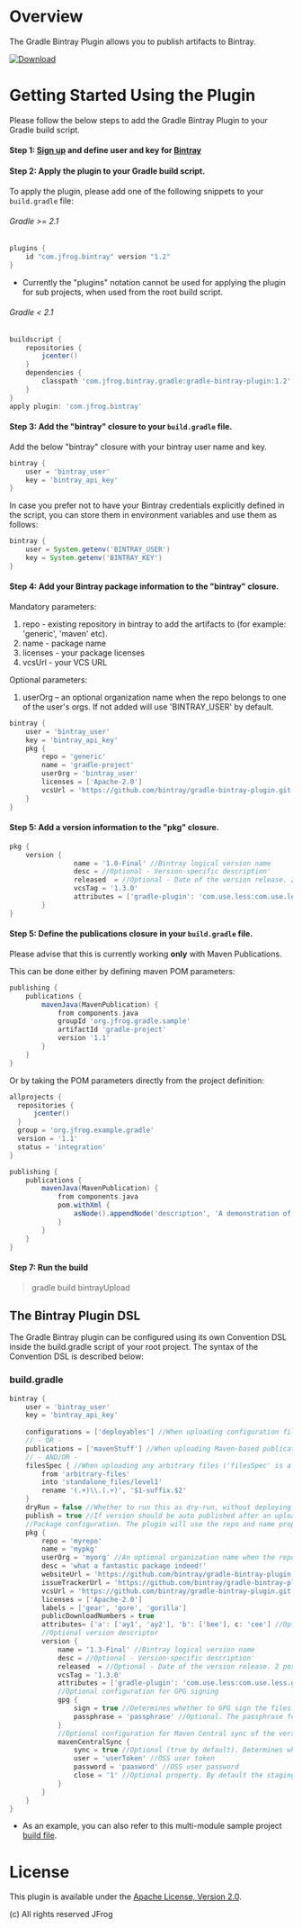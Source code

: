 # Overview

The Gradle Bintray Plugin allows you to publish artifacts to Bintray.

[ ![Download](https://api.bintray.com/packages/jfrog/jfrog-jars/gradle-bintray-plugin/images/download.svg) ](https://bintray.com/jfrog/jfrog-jars/gradle-bintray-plugin/_latestVersion)

# Getting Started Using the Plugin
Please follow the below steps to add the Gradle Bintray Plugin to your Gradle build script.

#### Step 1: [Sign up](https://bintray.com/docs/usermanual/working/working_allaboutjoiningbintraysigningupandloggingin.html) and define user and key for [Bintray](https://bintray.com/)

#### Step 2: Apply the plugin to your Gradle build script. 

To apply the plugin, please add one of the following snippets to your `build.gradle` file:

###### Gradle >= 2.1
```groovy
plugins {
    id "com.jfrog.bintray" version "1.2"
}
```
* Currently the "plugins" notation cannot be used for applying the plugin for sub projects, when used from the root build script.

###### Gradle < 2.1
```groovy
buildscript {
    repositories {
        jcenter()
    }
    dependencies {
        classpath 'com.jfrog.bintray.gradle:gradle-bintray-plugin:1.2'
    }
}
apply plugin: 'com.jfrog.bintray'
```

#### Step 3: Add the "bintray" closure to your `build.gradle` file.

Add the below "bintray" closure with your bintray user name and key.

```groovy
bintray {
    user = 'bintray_user'
    key = 'bintray_api_key'	
}
```

In case you prefer not to have your Bintray credentials explicitly defined in the script,
you can store them in environment variables and use them as follows:

```groovy
bintray {
    user = System.getenv('BINTRAY_USER')
    key = System.getenv('BINTRAY_KEY')	
}
```


#### Step 4: Add your Bintray package information to the "bintray" closure.

Mandatory parameters:

1. repo - existing repository in bintray to add the artifacts to (for example: 'generic', 'maven' etc).
2. name - package name
3. licenses - your package licenses
4. vcsUrl - your VCS URL

Optional parameters:

1. userOrg – an optional organization name when the repo belongs to one of the user's orgs. If not added will use 'BINTRAY_USER' by default.

```groovy
bintray {	
    user = 'bintray_user'
    key = 'bintray_api_key'
    pkg {
		repo = 'generic'
		name = 'gradle-project'
		userOrg = 'bintray_user'
		licenses = ['Apache-2.0']
		vcsUrl = 'https://github.com/bintray/gradle-bintray-plugin.git'
    }
}
```


#### Step 5: Add a version information to the "pkg" closure.


```groovy
pkg {
	version {
	            name = '1.0-Final' //Bintray logical version name
	            desc = //Optional - Version-specific description'
	            released  = //Optional - Date of the version release. 2 possible values: date in the format of 'yyyy-MM-dd'T'HH:mm:ss.SSSZZ' OR a java.util.Date instance
	            vcsTag = '1.3.0'
	            attributes = ['gradle-plugin': 'com.use.less:com.use.less.gradle:gradle-useless-plugin'] //Optional version-level attributes
        }
}
```


#### Step 5: Define the publications closure in your `build.gradle` file.

Please advise that this is currently working **only** with Maven Publications.

This can be done either by defining maven POM parameters:

```groovy
publishing {
	publications {
		mavenJava(MavenPublication) {
			from components.java
			groupId 'org.jfrog.gradle.sample'
			artifactId 'gradle-project'
			version '1.1'
		}
	}
}
```

Or by taking the POM parameters directly from the project definition:

```groovy
allprojects {
  repositories {
      jcenter()
  }
  group = 'org.jfrog.example.gradle'
  version = '1.1'
  status = 'integration'
}
```

```groovy
publishing {
	publications {
		mavenJava(MavenPublication) {
			from components.java
			pom.withXml {
				asNode().appendNode('description', 'A demonstration of Maven POM customization')
			}
		}
	}
}
```

#### Step 7: Run the build

> gradle build bintrayUpload

## The Bintray Plugin DSL
The Gradle Bintray plugin can be configured using its own Convention DSL inside the build.gradle script of your root project.
The syntax of the Convention DSL is described below:

### build.gradle
```groovy
bintray {
    user = 'bintray_user'
    key = 'bintray_api_key'
    
    configurations = ['deployables'] //When uploading configuration files
    // - OR -
    publications = ['mavenStuff'] //When uploading Maven-based publication files
    // - AND/OR -
    filesSpec { //When uploading any arbitrary files ('filesSpec' is a standard Gradle CopySpec)
        from 'arbitrary-files'
        into 'standalone_files/level1'
        rename '(.+)\\.(.+)', '$1-suffix.$2'
    }
    dryRun = false //Whether to run this as dry-run, without deploying
    publish = true //If version should be auto published after an upload
    //Package configuration. The plugin will use the repo and name properties to check if the package already exists. In that case, there's no need to configure the other package properties (like userOrg, desc, etc).
    pkg {
        repo = 'myrepo'
        name = 'mypkg'
        userOrg = 'myorg' //An optional organization name when the repo belongs to one of the user's orgs
        desc = 'what a fantastic package indeed!'
        websiteUrl = 'https://github.com/bintray/gradle-bintray-plugin'
        issueTrackerUrl = 'https://github.com/bintray/gradle-bintray-plugin/issues'
        vcsUrl = 'https://github.com/bintray/gradle-bintray-plugin.git'
        licenses = ['Apache-2.0']
        labels = ['gear', 'gore', 'gorilla']
        publicDownloadNumbers = true
        attributes= ['a': ['ay1', 'ay2'], 'b': ['bee'], c: 'cee'] //Optional package-level attributes
        //Optional version descriptor
        version {
            name = '1.3-Final' //Bintray logical version name
            desc = //Optional - Version-specific description'
            released  = //Optional - Date of the version release. 2 possible values: date in the format of 'yyyy-MM-dd'T'HH:mm:ss.SSSZZ' OR a java.util.Date instance
            vcsTag = '1.3.0'
            attributes = ['gradle-plugin': 'com.use.less:com.use.less.gradle:gradle-useless-plugin'] //Optional version-level attributes
            //Optional configuration for GPG signing
            gpg {
                sign = true //Determines whether to GPG sign the files. The default is false
                passphrase = 'passphrase' //Optional. The passphrase for GPG signing'
            }
            //Optional configuration for Maven Central sync of the version
            mavenCentralSync {
            	sync = true //Optional (true by default). Determines whether to sync the version to Maven Central.
            	user = 'userToken' //OSS user token
            	password = 'paasword' //OSS user password
            	close = '1' //Optional property. By default the staging repository is closed and artifacts are released to Maven Central. You can optionally turn this behaviour off (by puting 0 as value) and release the version manually.
			}            
        }
    }
}
```
* As an example, you can also refer to this multi-module sample project [build file](https://github.com/bintray/bintray-examples/blob/master/gradle-multi-example/build.gradle).

# License
This plugin is available under the [Apache License, Version 2.0](http://www.apache.org/licenses/LICENSE-2.0).

(c) All rights reserved JFrog
